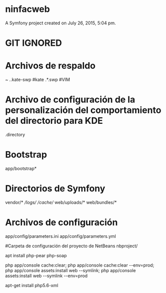 ninfacweb
=========

A Symfony project created on July 26, 2015, 5:04 pm.


GIT IGNORED
===========
# Archivos de respaldo
*~
.*.kate-swp #kate
.*.swp #VIM
 
# Archivo de configuración de la personalización del comportamiento del directorio para KDE
.directory
 
# Bootstrap
app/bootstrap*
 
# Directorios de Symfony
vendor/*
*/logs/*
*/cache/*
web/uploads/*
web/bundles/*
 
# Archivos de configuración
app/config/parameters.ini
app/config/parameters.yml
 
#Carpeta de configuración del proyecto de NetBeans
nbproject/



apt install php-pear php-soap


php app/console cache:clear; php app/console cache:clear --env=prod; php app/console assets:install web --symlink; php app/console assets:install web --symlink --env=prod


apt-get install php5.6-xml
